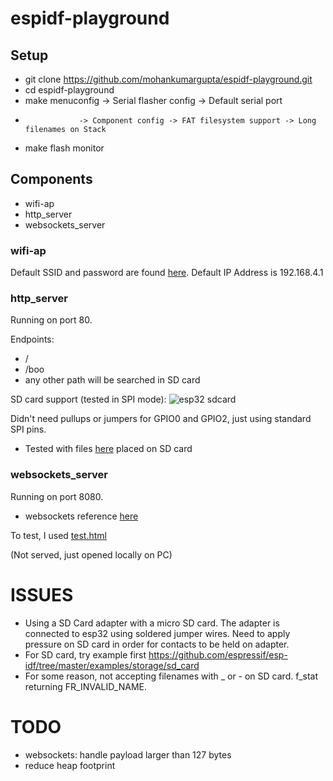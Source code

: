 # espidf-playground

## Setup
- git clone https://github.com/mohankumargupta/espidf-playground.git
- cd espidf-playground
- make menuconfig -> Serial flasher config -> Default serial port
-                 -> Component config -> FAT filesystem support -> Long filenames on Stack
- make flash monitor

## Components
- wifi-ap
- http_server
- websockets_server

### wifi-ap
Default SSID and password are found [here](https://github.com/mohankumargupta/espidf-playground/blob/master/components/wifi_ap/include/wifi_ap.h). Default IP Address is 192.168.4.1
  
### http_server
Running on port 80.

Endpoints:
  - /
  - /boo
  - any other path will be searched in SD card

SD card support (tested in SPI mode):
![esp32 sdcard](https://camo.githubusercontent.com/fe6b89251ae4df2628b1a4c86c57976f22d6d5ba/687474703a2f2f692e696d6775722e636f6d2f34436f584f75522e706e67) 

Didn't need pullups or jumpers for GPIO0 and GPIO2, just using standard SPI pins. 
- Tested with files [here](https://github.com/mohankumargupta/espidf-playground/blob/master/test_data/httpserver_sdcard) placed on SD card

### websockets_server
Running on port 8080.

- websockets reference [here](https://developer.mozilla.org/en-US/docs/Web/API/WebSockets_API/Writing_WebSocket_servers)

To test, I used [test.html](https://github.com/mohankumargupta/espidf-playground/blob/master/test_data/websockets/test.html)

(Not served, just opened locally on PC)

# ISSUES
- Using a SD Card adapter with a micro SD card. The adapter is connected to esp32 using soldered jumper wires. Need to apply pressure on SD card in order for contacts to be held on adapter.
- For SD card, try example first https://github.com/espressif/esp-idf/tree/master/examples/storage/sd_card
- For some reason, not accepting filenames with _ or - on SD card. f_stat returning FR_INVALID_NAME. 

# TODO
- websockets: handle payload larger than 127 bytes
- reduce heap footprint




